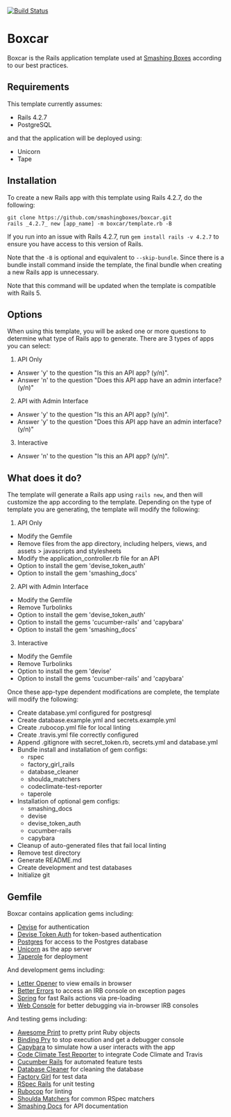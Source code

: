 [![Build Status](https://travis-ci.org/smashingboxes/boxcar.svg?branch=master)](https://travis-ci.org/smashingboxes/boxcar)

# Boxcar

Boxcar is the Rails application template used at
[Smashing Boxes](https://smashingboxes.com/) according to our best practices.

## Requirements
This template currently assumes:
  - Rails 4.2.7
  - PostgreSQL

and that the application will be deployed using:
  - Unicorn
  - Tape

## Installation
To create a new Rails app with this template using Rails 4.2.7, do the following:
```
git clone https://github.com/smashingboxes/boxcar.git
rails _4.2.7_ new [app_name] -m boxcar/template.rb -B
```

If you run into an issue with Rails 4.2.7, run ```gem install rails -v 4.2.7``` to ensure you have access to this version of Rails.

Note that the ``-B`` is optional and equivalent to ``--skip-bundle``. Since there is a bundle install command inside the template, the final bundle when creating a new Rails app is unnecessary.

Note that this command will be updated when the template is compatible with Rails 5.

## Options
When using this template, you will be asked one or more questions to determine what type of Rails app to generate. There are 3 types of apps you can select:

1. API Only
  - Answer 'y' to the question "Is this an API app? (y/n)".
  - Answer 'n' to the question "Does this API app have an admin interface? (y/n)"
2. API with Admin Interface
  - Answer 'y' to the question "Is this an API app? (y/n)".
  - Answer 'y' to the question "Does this API app have an admin interface? (y/n)"
3. Interactive
  - Answer 'n' to the question "Is this an API app? (y/n)".

## What does it do?
The template will generate a Rails app using ``rails new``, and then will customize the app according to the template. Depending on the type of template you are generating, the template will modify the following:

1. API Only
  - Modify the Gemfile
  - Remove files from the app directory, including helpers, views, and assets > javascripts and stylesheets
  - Modify the application_controller.rb file for an API
  - Option to install the gem 'devise_token_auth'
  - Option to install the gem 'smashing_docs'

2. API with Admin Interface
  - Modify the Gemfile  
  - Remove Turbolinks
  - Option to install the gem 'devise_token_auth'
  - Option to install the gems 'cucumber-rails' and 'capybara'
  - Option to install the gem 'smashing_docs'

3. Interactive
  - Modify the Gemfile
  - Remove Turbolinks
  - Option to install the gem 'devise'
  - Option to install the gems 'cucumber-rails' and 'capybara'

Once these app-type dependent modifications are complete, the template will modify the following:

  - Create database.yml configured for postgresql
  - Create database.example.yml and secrets.example.yml
  - Create .rubocop.yml file for local linting
  - Create .travis.yml file correctly configured
  - Append .gitignore with secret_token.rb, secrets.yml and database.yml
  - Bundle install and installation of gem configs:
    * rspec
    * factory_girl_rails
    * database_cleaner
    * shoulda_matchers
    * codeclimate-test-reporter
    * taperole
  - Installation of optional gem configs:
    * smashing_docs
    * devise
    * devise_token_auth
    * cucumber-rails
    * capybara
  - Cleanup of auto-generated files that fail local linting
  - Remove test directory
  - Generate README.md
  - Create development and test databases
  - Initialize git

## Gemfile

Boxcar contains application gems including:

* [Devise](https://github.com/plataformatec/devise) for authentication
* [Devise Token Auth](https://github.com/lynndylanhurley/devise_token_auth) for token-based authentication
* [Postgres](https://github.com/ged/ruby-pg) for access to the Postgres database
* [Unicorn](https://github.com/defunkt/unicorn) as the app server
* [Taperole](https://github.com/smashingboxes/taperole) for deployment

And development gems including:

* [Letter Opener](https://github.com/ryanb/letter_opener) to view emails in browser
* [Better Errors](https://github.com/charliesome/better_errors) to access an IRB console on exception pages
* [Spring](https://github.com/rails/spring) for fast Rails actions via pre-loading
* [Web Console](https://github.com/rails/web-console) for better debugging via in-browser IRB consoles

And testing gems including:

* [Awesome Print](https://github.com/michaeldv/awesome_print) to pretty print Ruby objects
* [Binding Pry](https://github.com/pry/pry) to stop execution and get a debugger console
* [Capybara](https://github.com/jnicklas/capybara) to simulate how a user interacts with the app
* [Code Climate Test Reporter](https://github.com/codeclimate/ruby-test-reporter) to integrate Code Climate and Travis
* [Cucumber Rails](https://github.com/cucumber/cucumber-rails) for automated feature tests
* [Database Cleaner](https://github.com/DatabaseCleaner/database_cleaner) for cleaning the database
* [Factory Girl](https://github.com/thoughtbot/factory_girl) for test data
* [RSpec Rails](https://github.com/rspec/rspec-rails) for unit testing
* [Rubocop](https://github.com/bbatsov/rubocop) for linting
* [Shoulda Matchers](https://github.com/thoughtbot/shoulda-matchers) for common RSpec matchers
* [Smashing Docs](https://github.com/thoughtbot/shoulda-matchers) for API documentation
